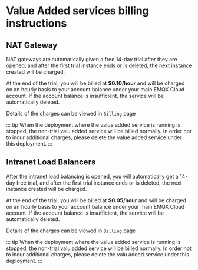 # Value Added services billing instructions

## NAT Gateway
NAT gateways are automatically given a free 14-day trial after they are opened, and after the first trial instance ends or is deleted, the next instance created will be charged.

At the end of the trial, you will be billed at **$0.10/hour** and will be charged on an hourly basis to your account balance under your main EMQX Cloud account. If the account balance is insufficient, the service will be automatically deleted.

Details of the charges can be viewed in `Billing` page

::: tip
When the deployment where the value added service is running is stopped, the non-trial valu added service will be billed normally. In order not to incur additional charges, please delete the value added service under this deployment.
:::


## Intranet Load Balancers
After the intranet load balancing is opened, you will automatically get a 14-day free trial, and after the first trial instance ends or is deleted, the next instance created will be charged.

At the end of the trial, you will be billed at **$0.05/hour** and will be charged on an hourly basis to your account balance under your main EMQX Cloud account. If the account balance is insufficient, the service will be automatically deleted.

Details of the charges can be viewed in `Billing` page

::: tip
When the deployment where the value added service is running is stopped, the non-trial valu added service will be billed normally. In order not to incur additional charges, please delete the valu added service under this deployment.
:::
